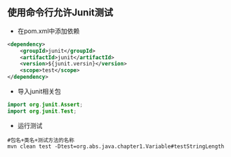 ## 使用命令行允许Junit测试

-   在pom.xml中添加依赖

```xml
<dependency>
    <groupId>junit</groupId>
    <artifactId>junit</artifactId>
    <version>${junit.versin}</version>
    <scope>test</scope>
</dependency>
```

-   导入junit相关包

```java
import org.junit.Assert;
import org.junit.Test;
```



-   运行测试

```shell
#包名+类名+测试方法的名称
mvn clean test -Dtest=org.abs.java.chapter1.Variable#testStringLength
```

